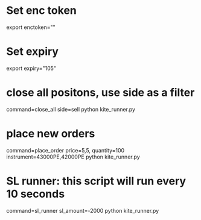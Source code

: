 

# Set enc token
export enctoken=""

# Set expiry
export expiry="105"

# close all positons, use side as a filter
command=close_all side=sell python kite_runner.py

# place new orders
command=place_order price=5,5, quantity=100 instrument=43000PE,42000PE python kite_runner.py

# SL runner: this script will run every 10 seconds
command=sl_runner sl_amount=-2000 python kite_runner.py
